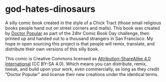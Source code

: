 # god-hates-dinosaurs

A silly comic book created in the style of a Chick Tract (those small religious books people hand out on street corners and malls). This book was created by [Doctor Popular] as part of the 24hr Comic Book Day challenge, then printed up and handed out to a thousand strangers in San Francisco. My hope in open sourcing this project is that people will remix, translate, and distribute their own versions of this silly book. 

This comic is Creative Commons licensed as [Attribution-ShareAlike 4.0 International] (CC BY-SA 4.0). Which means you can distribute, remix, tweak, and build upon your work, even commercially, as long as they credit "Doctor Popular" and license their new creations under the identical terms.

[Doctor Popular]: <http://www.docpop.org/>
[Attribution-ShareAlike 4.0 International]: <https://creativecommons.org/licenses/by-sa/4.0/>